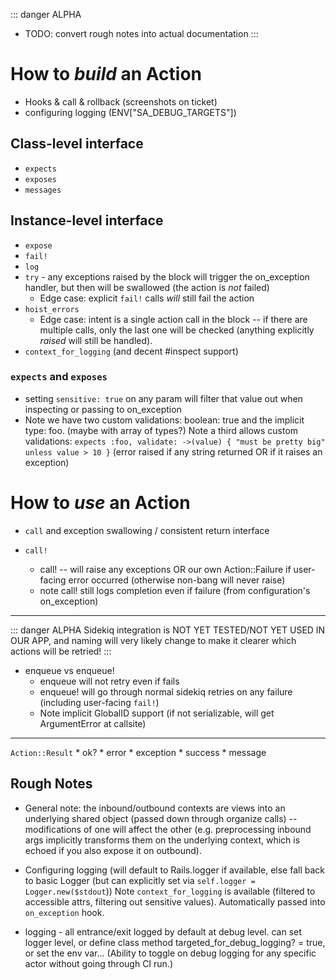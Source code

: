 ::: danger ALPHA
* TODO: convert rough notes into actual documentation
:::

# How to _build_ an Action

* Hooks & call & rollback (screenshots on ticket)
* configuring logging (ENV["SA_DEBUG_TARGETS"])

## Class-level interface

* `expects`
* `exposes`
* `messages`

## Instance-level interface

* `expose`
* `fail!`
* `log`
* `try` - any exceptions raised by the block will trigger the on_exception handler, but then will be swallowed (the action is _not_ failed)
    * Edge case: explicit `fail!` calls _will_ still fail the action
* `hoist_errors`
    * Edge case: intent is a single action call in the block -- if there are multiple calls, only the last one will be checked (anything explicitly _raised_ will still be handled).
    <!-- TODO: is there difference between `SubAction.call!` and `hoist_errors { SubAction.call }`?? -->
* `context_for_logging` (and decent #inspect support)

### `expects` and `exposes`
* setting `sensitive: true` on any param will filter that value out when inspecting or passing to on_exception
* Note we have two custom validations: boolean: true and the implicit type: foo.  (maybe with array of types?)
    Note a third allows custom validations: `expects :foo, validate: ->(value) { "must be pretty big" unless value > 10 }` (error raised if any string returned OR if it raises an exception)


# How to _use_ an Action
* `call` and exception swallowing / consistent return interface

* `call!`
    <!-- TODO rough -->
    * call! -- will raise any exceptions OR our own Action::Failure if user-facing error occurred (otherwise non-bang will never raise)
    * note call! still logs completion even if failure (from configuration's on_exception)

---

::: danger ALPHA
Sidekiq integration is NOT YET TESTED/NOT YET USED IN OUR APP, and naming will very likely change to make it clearer which actions will be retried!
:::

* enqueue vs enqueue!
    * enqueue will not retry even if fails
    * enqueue! will go through normal sidekiq retries on any failure (including user-facing `fail!`)
    * Note implicit GlobalID support (if not serializable, will get ArgumentError at callsite)

---

`Action::Result`
    * ok?
    * error
    * exception
    * success
    * message


## Rough Notes

* General note: the inbound/outbound contexts are views into an underlying shared object (passed down through organize calls) -- modifications of one will affect the other (e.g. preprocessing inbound args implicitly transforms them on the underlying context, which is echoed if you also expose it on outbound).

* Configuring logging (will default to Rails.logger if available, else fall back to basic Logger (but can explicitly set via `self.logger = Logger.new($stdout`))
    Note `context_for_logging` is available (filtered to accessible attrs, filtering out sensitive values). Automatically passed into `on_exception` hook.

* logging - all entrance/exit logged by default at debug level. can set logger level, or define class method targeted_for_debug_logging? = true, or set the env var... (Ability to toggle on debug logging for any specific actor without going through CI run.)
